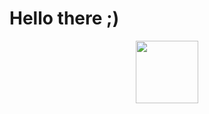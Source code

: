 # Hello there ;)

<div id="header" align="center">
  <img src="https://media.giphy.com/media/8dYmJ6Buo3lYY/giphy.gif" width="100"/>
</div>

<!---
fornasierov/fornasierov is a ✨ special ✨ repository because its `README.md` (this file) appears on your GitHub profile.
You can click the Preview link to take a look at your changes.
--->
